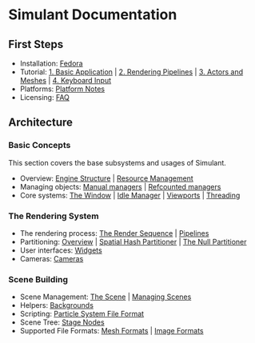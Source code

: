 # Simulant Documentation

## First Steps

 - Installation: [Fedora](install_fedora.md)
 - Tutorial: [1. Basic Application](tutorial_1.md) | [2. Rendering Pipelines](tutorial_2.md) | [3. Actors and Meshes](tutorial_3.md) | [4. Keyboard Input](tutorial_4.md)
 - Platforms: [Platform Notes](platform_notes.md)
 - Licensing: [FAQ](license.md)

## Architecture

### Basic Concepts

This section covers the base subsystems and usages of Simulant.

 - Overview: [Engine Structure](engine_structure.md) | [Resource Management](resource_management.md)
 - Managing objects: [Manual managers](manual_managers.md) | [Refcounted managers](refcount_managers.md)
 - Core systems: [The Window](window.md) | [Idle Manager](idle.md) | [Viewports](viewport.md) | [Threading](threading.md)

### The Rendering System

 - The rendering process: [The Render Sequence](render_sequence.md) | [Pipelines](pipeline.md)
 - Partitioning: [Overview](partitioners.md) | [Spatial Hash Partitioner](spatial_hashing.md) | [The Null Partitioner](null_partitioner.md)
 - User interfaces: [Widgets](widgets.md)
 - Cameras: [Cameras](cameras.md)

### Scene Building

 - Scene Management: [The Scene](scene.md) | [Managing Scenes](scene_management.md)
 - Helpers: [Backgrounds](backgrounds.md)
 - Scripting: [Particle System File Format](particle_system_format.md)
 - Scene Tree: [Stage Nodes](stage_nodes.md)
 - Supported File Formats: [Mesh Formats](mesh_formats.md) | [Image Formats](image_formats.md)

